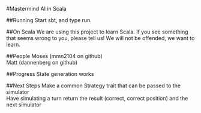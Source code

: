 #Mastermind AI in Scala

##Running
Start sbt, and type run.

##On Scala
We are using this project to learn Scala.  If you see something that seems wrong
to you, please tell us!  We will not be offended, we want to learn.

##People
Moses (mmn2104 on github)  
Matt (dannenberg on github)

##Progress
State generation works

##Next Steps
Make a common Strategy trait that can be passed to the simulator  
Have simulating a turn return the result (correct, correct position)
and the next simulator

